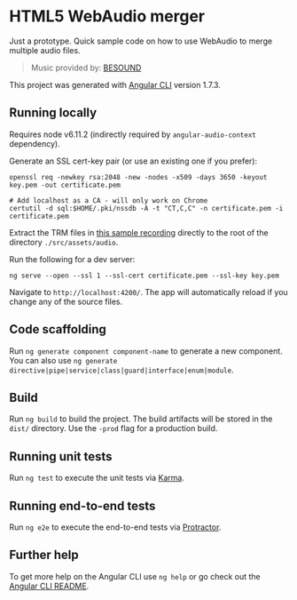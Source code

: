 # HTML5 WebAudio merger

Just a prototype. Quick sample code on how to use WebAudio to merge multiple audio files.

> Music provided by: [BESOUND](http://www.bensound.com/ "BESOUND homepage")

This project was generated with [Angular CLI](https://github.com/angular/angular-cli) version 1.7.3.

## Running locally

Requires node v6.11.2 (indirectly required by `angular-audio-context` dependency).

Generate an SSL cert-key pair (or use an existing one if you prefer):
```
openssl req -newkey rsa:2048 -new -nodes -x509 -days 3650 -keyout key.pem -out certificate.pem

# Add localhost as a CA - will only work on Chrome
certutil -d sql:$HOME/.pki/nssdb -A -t "CT,C,C" -n certificate.pem -i certificate.pem
```

Extract the TRM files in [this sample recording](https://drive.google.com/open?id=1E6lWt9ol-cysOIEXU9t22wNfRgTag_4c) directly to the root of the directory `./src/assets/audio`.

Run the following for a dev server:
```
ng serve --open --ssl 1 --ssl-cert certificate.pem --ssl-key key.pem
```
Navigate to `http://localhost:4200/`. The app will automatically reload if you change any of the source files.

## Code scaffolding

Run `ng generate component component-name` to generate a new component. You can also use `ng generate directive|pipe|service|class|guard|interface|enum|module`.

## Build

Run `ng build` to build the project. The build artifacts will be stored in the `dist/` directory. Use the `-prod` flag for a production build.

## Running unit tests

Run `ng test` to execute the unit tests via [Karma](https://karma-runner.github.io).

## Running end-to-end tests

Run `ng e2e` to execute the end-to-end tests via [Protractor](http://www.protractortest.org/).

## Further help

To get more help on the Angular CLI use `ng help` or go check out the [Angular CLI README](https://github.com/angular/angular-cli/blob/master/README.md).
